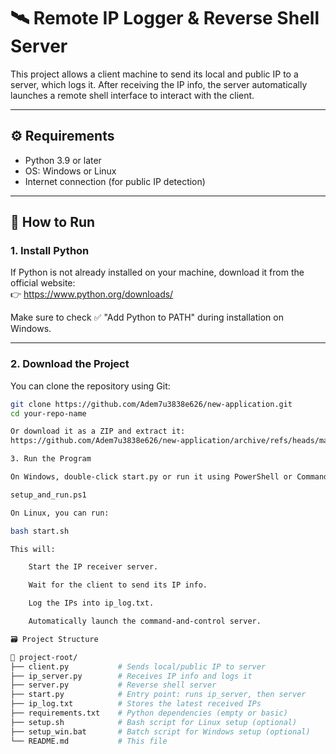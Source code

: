 # 🛰 Remote IP Logger & Reverse Shell Server

This project allows a client machine to send its local and public IP to a server, which logs it. After receiving the IP info, the server automatically launches a remote shell interface to interact with the client.

---

## ⚙️ Requirements

- Python 3.9 or later  
- OS: Windows or Linux  
- Internet connection (for public IP detection)

---

## 🚀 How to Run

### 1. Install Python

If Python is not already installed on your machine, download it from the official website:  
👉 https://www.python.org/downloads/

Make sure to check ✅ "Add Python to PATH" during installation on Windows.

---

### 2. Download the Project

You can clone the repository using Git:

```bash
git clone https://github.com/Adem7u3838e626/new-application.git
cd your-repo-name

Or download it as a ZIP and extract it:
https://github.com/Adem7u3838e626/new-application/archive/refs/heads/main.zip

3. Run the Program

On Windows, double-click start.py or run it using PowerShell or Command Prompt:

setup_and_run.ps1

On Linux, you can run:

bash start.sh

This will:

    Start the IP receiver server.

    Wait for the client to send its IP info.

    Log the IPs into ip_log.txt.

    Automatically launch the command-and-control server.

🗃 Project Structure

📁 project-root/
├── client.py           # Sends local/public IP to server
├── ip_server.py        # Receives IP info and logs it
├── server.py           # Reverse shell server
├── start.py            # Entry point: runs ip_server, then server
├── ip_log.txt          # Stores the latest received IPs
├── requirements.txt    # Python dependencies (empty or basic)
├── setup.sh            # Bash script for Linux setup (optional)
├── setup_win.bat       # Batch script for Windows setup (optional)
└── README.md           # This file

